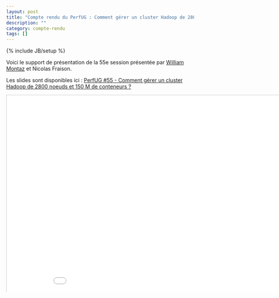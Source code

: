 ```yaml
---
layout: post
title: "Compte rendu du PerfUG : Comment gérer un cluster Hadoop de 2800 noeuds et 150 M de conteneurs ?"
description: ""
category: compte-rendu
tags: []
---
```

{% include JB/setup %}

Voici le support de présentation de la 55e session présentée par [William Montaz](https://twitter.com/willymontaz) et Nicolas Fraison.
<!-- more -->


Les slides sont disponibles ici : [PerfUG #55 - Comment gérer un cluster Hadoop de 2800 noeuds et 150 M de conteneurs ?]({{site.url}}/assets/files/PerfUG55.pdf)

<iframe src="/assets/files/PerfUG55.pdf" width="940" height="529" frameborder="0" marginwidth="0" marginheight="0" scrolling="no" style="border:1px solid #CCC;border-width:1px 1px 0;margin-bottom:5px"> </iframe>